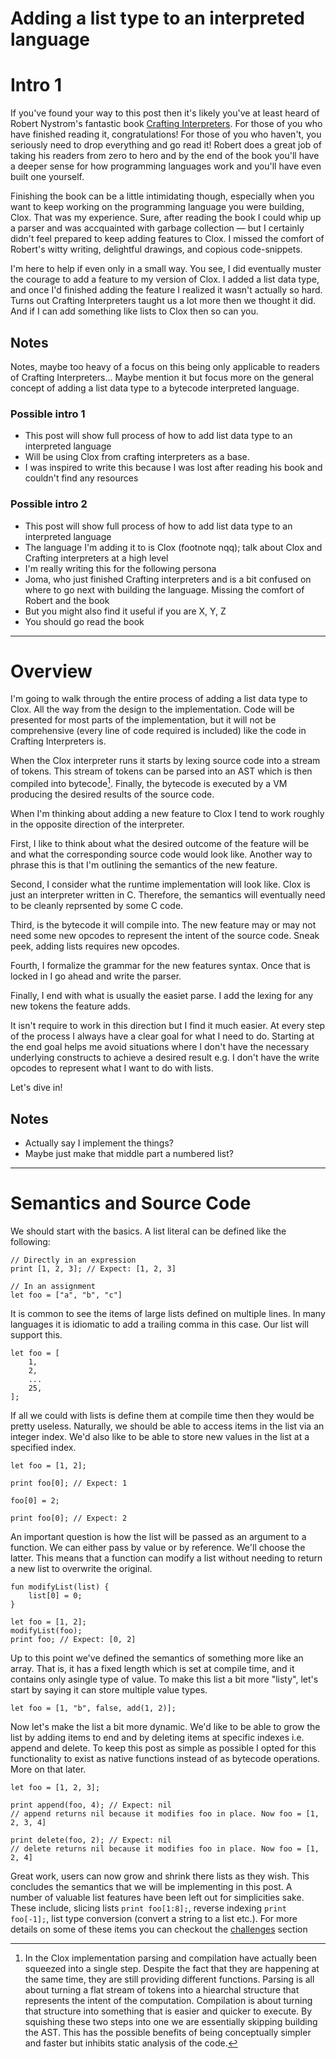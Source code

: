 # Adding a list type to an interpreted language

# Intro 1

If you've found your way to this post then it's likely you've at least heard of Robert Nystrom's fantastic book [Crafting Interpreters](https://craftinginterpreters.com/). For those of you who have finished reading it, congratulations! For those of you who haven't, you seriously need to drop everything and go read it! Robert does a great job of taking his readers from zero to hero and by the end of the book you'll have a deeper sense for how programming languages work and you'll have even built one yourself.

Finishing the book can be a little intimidating though, especially when you want to keep working on the programming language you were building, Clox. That was my experience. Sure, after reading the book I could whip up a parser and was accquainted with garbage collection — but I certainly didn't feel prepared to keep adding features to Clox. I missed the comfort of Robert's witty writing, delightful drawings, and copious code-snippets.

I'm here to help if even only in a small way. You see, I did eventually muster the courage to add a feature to my version of Clox. I added a list data type, and once I'd finished adding the feature I realized it wasn't actually so hard. Turns out Crafting Interpreters taught us a lot more then we thought it did. And if I can add something like lists to Clox then so can you.

Notes
---
Notes, maybe too heavy of a focus on this being only applicable to readers of Crafting Interpreters... Maybe mention it but focus more on the general concept of adding a list data type to a bytecode interpreted language.

### Possible intro 1
- This post will show full process of how to add list data type to an interpreted language
- Will be using Clox from crafting interpreters as a base.
- I was inspired to write this because I was lost after reading his book and couldn't find any resources

### Possible intro 2
- This post will show full process of how to add list data type to an interpreted language
- The language I'm adding it to is Clox (footnote nqq); talk about Clox and Crafting interpreters at a high level
- I'm really writing this for the following persona
- Joma, who just finished Crafting interpreters and is a bit confused on where to go next with building the language. Missing the comfort of Robert and the book
- But you might also find it useful if you are X, Y, Z
- You should go read the book

---

# Overview

I'm going to walk through the entire process of adding a list data type to Clox. All the way from the design to the implementation. Code will be presented for most parts of the implementation, but it will not be comprehensive (every line of code required is included) like the code in Crafting Interpreters is.

When the Clox interpreter runs it starts by lexing source code into a stream of tokens. This stream of tokens can be parsed into an AST which is then compiled into bytecode[^1]. Finally, the bytecode is executed by a VM producing the desired results of the source code.

When I'm thinking about adding a new feature to Clox I tend to work roughly in the opposite direction of the interpreter.

First, I like to think about what the desired outcome of the feature will be and what the corresponding source code would look like. Another way to phrase this is that I'm outlining the semantics of the new feature.

Second, I consider what the runtime implementation will look like. Clox is just an interpreter written in C. Therefore, the semantics will eventually need to be cleanly reprsented by some C code.

Third, is the bytecode it will compile into. The new feature may or may not need some new opcodes to represent the intent of the source code. Sneak peek, adding lists requires new opcodes.

Fourth, I formalize the grammar for the new features syntax. Once that is locked in I go ahead and write the parser.

Finally, I end with what is usually the easiet parse. I add the lexing for any new tokens the feature adds.

It isn't require to work in this direction but I find it much easier. At every step of the process I always have a clear goal for what I need to do. Starting at the end goal helps me avoid situations where I don't have the necessary underlying constructs to achieve a desired result e.g. I don't have the write opcodes to represent what I want to do with lists.

Let's dive in!

Notes
---
- Actually say I implement the things?
- Maybe just make that middle part a numbered list?
---

# Semantics and Source Code

We should start with the basics. A list literal can be defined like the following:

```
// Directly in an expression
print [1, 2, 3]; // Expect: [1, 2, 3]

// In an assignment
let foo = ["a", "b", "c"]
```

It is common to see the items of large lists defined on multiple lines. In many languages it is idiomatic to add a trailing comma in this case. Our list will support this.

```
let foo = [
    1,
    2,
    ...
    25,
];
```

If all we could with lists is define them at compile time then they would be pretty useless. Naturally, we should be able to access items in the list via an integer index. We'd also like to be able to store new values in the list at a specified index.

```
let foo = [1, 2];

print foo[0]; // Expect: 1

foo[0] = 2;

print foo[0]; // Expect: 2
```

An important question is how the list will be passed as an argument to a function. We can either pass by value or by reference. We'll choose the latter. This means that a function can modify a list without needing to return a new list to overwrite the original.

```
fun modifyList(list) {
    list[0] = 0;
}

let foo = [1, 2];
modifyList(foo);
print foo; // Expect: [0, 2]
```

Up to this point we've defined the semantics of something more like an array. That is, it has a fixed length which is set at compile time, and it contains only asingle type of value. To make this list a bit more "listy", let's start by saying it can store multiple value types.

```
let foo = [1, "b", false, add(1, 2)];
```

Now let's make the list a bit more dynamic. We'd like to be able to grow the list by adding items to end and by deleting items at specific indexes i.e. append and delete. To keep this post as simple as possible I opted for this functionality to exist as native functions instead of as bytecode operations. More on that later.

```
let foo = [1, 2, 3];

print append(foo, 4); // Expect: nil
// append returns nil because it modifies foo in place. Now foo = [1, 2, 3, 4]

print delete(foo, 2); // Expect: nil
// delete returns nil because it modifies foo in place. Now foo = [1, 2, 4]
```

Great work, users can now grow and shrink there lists as they wish. This concludes the semantics that we will be implementing in this post. A number of valuable list features have been left out for simplicities sake. These include, slicing lists `print foo[1:8];`, reverse indexing `print foo[-1];`, list type conversion (convert a string to a list etc.). For more details on some of these items you can checkout the [challenges](#challenges) section


[^1]: In the Clox implementation parsing and compilation have actually been squeezed into a single step. Despite the fact that they are happening at the same time, they are still providing different functions. Parsing is all about turning a flat stream of tokens into a hiearchal structure that represents the intent of the computation. Compilation is about turning that structure into something that is easier and quicker to execute. By squishing these two steps into one we are essentially skipping building the AST. This has the possible benefits of being conceptually simpler and faster but inhibits static analysis of the code.
